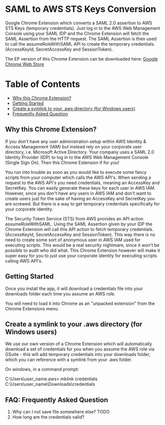 # SAML to AWS STS Keys Conversion
Google Chrome Extension which converts a SAML 2.0 assertion to AWS STS Keys (temporary credentials). Just log in to the AWS Web Management Console using your SAML IDP and the Chrome Extension will fetch the SAML Assertion from the HTTP request. The SAML Assertion is then used to call the assumeRoleWithSAML API to create the temporary credentials. (AccessKeyId, SecretAccessKey and SessionToken).

The EP version of this Chrome Extension can be downloaded here:
[Google Chrome Web Store](https://chrome.google.com/webstore/)

# Table of Contents
* [Why this Chrome Extension?](#why)
* [Getting Started](#gettingstarted)
* [Create a symlink to your .aws directory (for Windows users)](#symlink)
* [Frequently Asked Question](#faq)

## <a name="why"></a>Why this Chrome Extension?
If you don't have any user administration setup within AWS Identity & Access Management (IAM) but instead rely on your corporate user directory, i.e. Microsoft Active Directory. Your company uses a SAML 2.0 Identity Provider (IDP) to log in to the AWS Web Management Console (Single Sign On). Then this Chrome Estension if for you!

You run into trouble as soon as you would like to execute some fancy scripts from your computer which calls the AWS API's. When sending a request to the AWS API's you need credentials, meaning an AccessKey and SecretKey. You can easily generate these keys for each user in AWS IAM. However, since you don't have any users in AWS IAM and don't want to create users just for the sake of having an AccessKey and SecretKey you are screwed. But there is a way to get temporary credentials specifically for your corporate identity.

The Security Token Service (STS) from AWS provides an API action assumeRoleWithSAML. Using the SAML Assertion given by your IDP the Chrome Extension will call this API action to fetch temporary credentials. (AccessKeyId, SecretAccessKey and SessionToken). This way there is no need to create some sort of anonymous user in AWS IAM used for executing scripts. This would be a real security nightmare, since it won't be possible to audit who did what. This Chrome Extension however will make it super easy for you to just use your corporate identity for executing scripts calling AWS API's.

## <a name="gettingstarted"></a>Getting Started
Once you install the app, it will download a credentials file into your downloads folder each time you assume an AWS role.

You will need to load it into Chrome as an "unpacked extension" from the Chrome Extensions menu.

## <a name="symlink"></a>Create a symlink to your .aws directory (for Windows users)
We use our own version of a Chrome Extension which will automatically download a set of credentials for you when you assume the AWS role via GSuite - this will add temporary credentials into your downloads folder, which you can reference with a symlink from your .aws folder.

On windows, in a command prompt:

C:\Users\user_name\.aws> mklink credentials C:\Users\user_name\Downloads\credentials


## <a name="faq"></a>FAQ: Frequently Asked Question
1. Why can I not save file somewhere else?
TODO
2. How long are the credentials valid?

